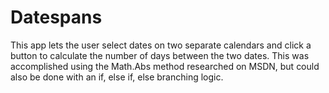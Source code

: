 # Datespans

This app lets the user select dates on two separate calendars and click a button to calculate the number of days between the two dates. This was accomplished using the Math.Abs method researched on MSDN, but could also be done with an if, else if, else branching logic. 
